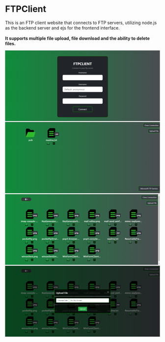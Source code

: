 # FTPClient
This is an FTP client website that connects to FTP servers, utilizing node.js as the backend server and ejs for the frontend interface.<br><br>
<b>It supports multiple file upload, file download and the ability to delete files.</b>

![](/images/image1.png)
![](/images/image2.png)
![](/images/image3.png)
![](/images/image4.png)

